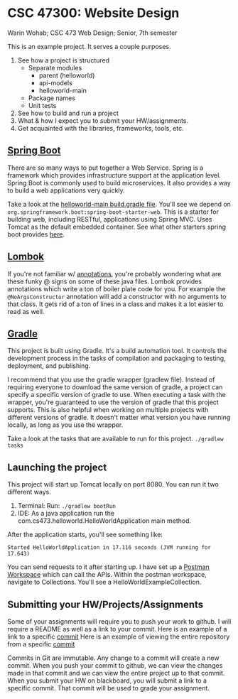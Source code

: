 # CSC 47300: Website Design

Warin Wohab; CSC 473 Web Design; Senior, 7th semester  

This is an example project. It serves a couple purposes.

1. See how a project is structured
    - Separate modules
        - parent (helloworld)
        - api-models
        - helloworld-main
    - Package names
    - Unit tests
2. See how to build and run a project
3. What & how I expect you to submit your HW/assignments.
4. Get acquainted with the libraries, frameworks, tools, etc.

## [Spring Boot](https://spring.io/projects/spring-boot#overview)
There are so many ways to put together a Web Service. Spring is a framework which provides infrastructure support at the application level. Spring Boot is commonly used to build microservices. It also provides a way to build a web applications very quickly. 

Take a look at the [helloworld-main build.gradle file](../helloworld-main/build.gradle). You'll see we depend on `org.springframework.boot:spring-boot-starter-web`. This is a starter for building web, including RESTful, applications using Spring MVC. Uses Tomcat as the default embedded container. See what other starters spring boot provides [here](https://docs.spring.io/spring-boot/docs/2.2.2.RELEASE/reference/htmlsingle/#using-boot-starter).
    
## [Lombok](https://projectlombok.org/)
If you're not familiar w/ [annotations](https://docs.oracle.com/javase/tutorial/java/annotations/), you're probably wondering what are these funky @ signs on some of these java files. Lombok provides annotations which write a ton of boiler plate code for you. For example the `@NoArgsConstructor` annotation will add a constructor with no arguments to that class. It gets rid of a ton of lines in a class and makes it a lot easier to read as well.
    
## [Gradle](https://docs.gradle.org/current/userguide/userguide.html)
This project is built using Gradle. It's a build automation tool. It controls the development process in the tasks of compilation and packaging to testing, deployment, and publishing.

I recommend that you use the gradle wrapper (gradlew file). Instead of requiring everyone to download the same version of gradle, a project can specify a specific version of gradle to use. When executing a task with the wrapper, you're guaranteed to use the version of gradle that this project supports. This is also helpful when working on multiple projects with different versions of gradle. It doesn't matter what version you have running locally, as long as you use the wrapper.

Take a look at the tasks that are available to run for this project.
`./gradlew tasks`

## Launching the project
This project will start up Tomcat locally on port 8080.
You can run it two different ways. 

1. Terminal:
Run: `./gradlew bootRun`
2. IDE:
As a java application run the com.cs473.helloworld.HelloWorldApplication main method.

After the application starts, you'll see something like:
```
Started HelloWorldApplication in 17.116 seconds (JVM running for 17.643)
```

You can send requests to it after starting up. I have set up a [Postman Workspace](https://app.getpostman.com/join-team?invite_code=a5890d1c0b4165b6faed150ca15e2c4b&ws=8b82b292-7236-430a-946a-7c5ec65e1864) which can call the APIs.
Within the postman workspace, navigate to Collections. You'll see a HelloWorldExampleCollection.

## Submitting your HW/Projects/Assignments
Some of your assignments will require you to push your work to github. I will require a README as well as a link to your commit.
Here is an example of a link to a specific [commit](https://github.com/michelle-sasson/teaching_cs473/commit/c90576a2dabf0fafc37742c9240ff1f2d10563c4)
Here is an example of viewing the entire repository from a specific [commit](https://github.com/michelle-sasson/teaching_cs473/tree/c90576a2dabf0fafc37742c9240ff1f2d10563c4)

Commits in Git are immutable. Any change to a commit will create a new commit. When you push your commit to github, we can view the changes made in that commit and we can view the entire project up to that commit. When you submit your HW on blackboard, you will submit a link to a specific commit. That commit will be used to grade your assignment.

